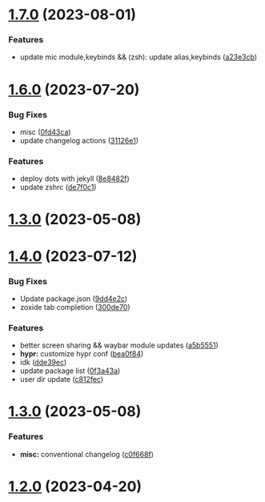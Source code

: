 # [1.7.0](https://github.com/aayushrathor/dotfiles/compare/v1.6.0...v1.7.0) (2023-08-01)


### Features

* update mic module,keybinds && (zsh): update alias,keybinds ([a23e3cb](https://github.com/aayushrathor/dotfiles/commit/a23e3cb68e47efb148091c2981b7036c8cf2442d))



# [1.6.0](https://github.com/aayushrathor/dotfiles/compare/v1.4.0...v1.6.0) (2023-07-20)


### Bug Fixes

* misc ([0fd43ca](https://github.com/aayushrathor/dotfiles/commit/0fd43cac9dfe2edce625df4a44226b7c93a9290e))
* update changelog actions ([31126e1](https://github.com/aayushrathor/dotfiles/commit/31126e170d6dfac11982bbd9dcb8898fc0880126))


### Features

* deploy dots with jekyll ([8e8482f](https://github.com/aayushrathor/dotfiles/commit/8e8482f3a96c023558e3107b535af43b5d92de2a))
* update zshrc ([de7f0c1](https://github.com/aayushrathor/dotfiles/commit/de7f0c15bb011c876d5f653cbe2308c97c44f101))



# [1.3.0](https://github.com/aayushrathor/dotfiles/compare/v1.2.0...v1.3.0) (2023-05-08)



# [1.4.0](https://github.com/aayushrathor/dotfiles/compare/v1.3.0...v1.4.0) (2023-07-12)


### Bug Fixes

* Update package.json ([9dd4e2c](https://github.com/aayushrathor/dotfiles/commit/9dd4e2cb5f035d01f6ac9bae48c94b45136b84c7))
* zoxide tab completion ([300de70](https://github.com/aayushrathor/dotfiles/commit/300de706126c11fff778390ed3b525336f6d3a92))


### Features

* better screen sharing && waybar module updates ([a5b5551](https://github.com/aayushrathor/dotfiles/commit/a5b5551bdde5161dc5b458ee658179f4beb676e2))
* **hypr:** customize hypr conf ([bea0f84](https://github.com/aayushrathor/dotfiles/commit/bea0f8440244e5bf51b577f3aca0e4f81322a48e))
* idk ([dde39ec](https://github.com/aayushrathor/dotfiles/commit/dde39ec72588c80c4cced2910fdedfc73b0a088e))
* update package list ([0f3a43a](https://github.com/aayushrathor/dotfiles/commit/0f3a43a9e62f6acf4e9da1a73e2e3ce60a056d23))
* user dir update ([c812fec](https://github.com/aayushrathor/dotfiles/commit/c812fec4d23406a0ba16609a6ed5c2c1131ea6ad))



# [1.3.0](https://github.com/aayushrathor/dotfiles/compare/v1.2.0...v1.3.0) (2023-05-08)


### Features

* **misc:** conventional changelog ([c0f668f](https://github.com/aayushrathor/dotfiles/commit/c0f668fa6cd4e365008a9299a7db9369ad598666))



# [1.2.0](https://github.com/aayushrathor/dotfiles/compare/v1.1.0...v1.2.0) (2023-04-20)




